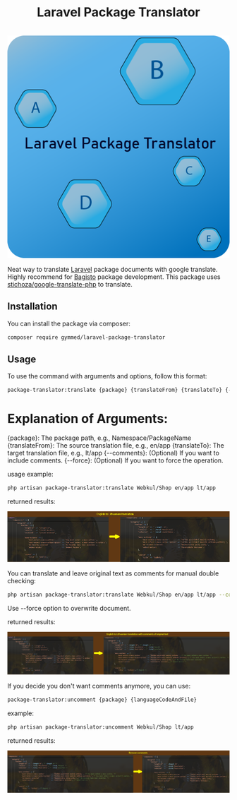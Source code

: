 <h1 align="center">
    Laravel Package Translator
</h1>
<br/>
<div align="center">
  <img src="./preview/images/PackageTranslator.png" alt="Laravel Package Translator Logo."/>
</div>

Neat way to translate [Laravel](https://github.com/laravel/laravel) package documents with google translate. Highly recommend for [Bagisto](https://github.com/bagisto/bagisto) package development.
This package uses [stichoza/google-translate-php](https://github.com/Stichoza/google-translate-php) to translate.

## Installation

You can install the package via composer:

```bash
composer require gymmed/laravel-package-translator
```

## Usage

To use the command with arguments and options, follow this format:

```bash
package-translator:translate {package} {translateFrom} {translateTo} {--comments} {--force}
```

# Explanation of Arguments:

{package}: The package path, e.g., Namespace/PackageName
{translateFrom}: The source translation file, e.g., en/app
{translateTo}: The target translation file, e.g., lt/app
{--comments}: (Optional) If you want to include comments.
{--force}: (Optional) If you want to force the operation.

usage example:

```bash
php artisan package-translator:translate Webkul/Shop en/app lt/app
```

returned results:

<div align="center">
  <img src="./preview/images/EN-TO-LT.png" alt="Translation results."/>
</div>

You can translate and leave original text as comments for manual double checking:

```bash
php artisan package-translator:translate Webkul/Shop en/app lt/app --comments --force
```

Use --force option to overwrite document.

returned results:

<div align="center">
  <img src="./preview/images/EN-TO-LT-Comments.png" alt="Translation results with comments."/>
</div>

If you decide you don't want comments anymore, you can use:

```bash
package-translator:uncomment {package} {languageCodeAndFile}
```

example:

```bash
php artisan package-translator:uncomment Webkul/Shop lt/app
```

returned results:

<div align="center">
  <img src="./preview/images/EN-TO-LT-Uncomment.png" alt="Translation results with removed comments."/>
</div>
